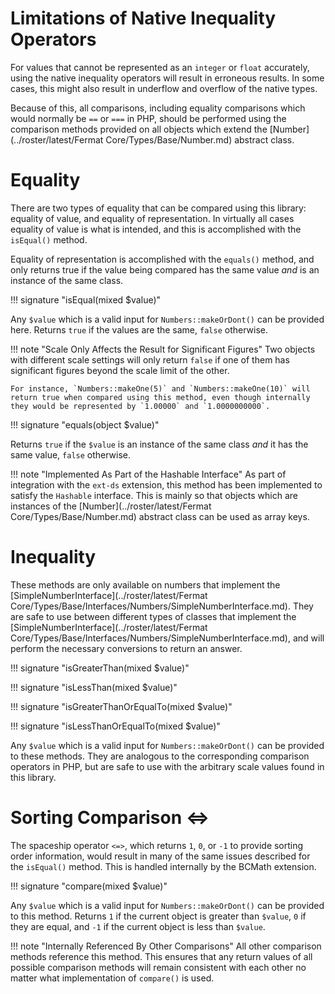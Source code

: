 # Limitations of Native Inequality Operators

For values that cannot be represented as an `integer` or `float` accurately, using the native inequality operators will result in erroneous results. In some cases, this might also result in underflow and overflow of the native types.

Because of this, all comparisons, including equality comparisons which would normally be `==` or `===` in PHP, should be performed using the comparison methods provided on all objects which extend the [Number](../roster/latest/Fermat Core/Types/Base/Number.md) abstract class.
    
# Equality

There are two types of equality that can be compared using this library: equality of value, and equality of representation. In virtually all cases equality of value is what is intended, and this is accomplished with the `isEqual()` method.

Equality of representation is accomplished with the `equals()` method, and only returns true if the value being compared has the same value *and* is an instance of the same class.

!!! signature "isEqual(mixed $value)"

Any `$value` which is a valid input for `Numbers::makeOrDont()` can be provided here. Returns `true` if the values are the same, `false` otherwise.

!!! note "Scale Only Affects the Result for Significant Figures"
    Two objects with different scale settings will only return `false` if one of them has significant figures beyond the scale limit of the other.
    
    For instance, `Numbers::makeOne(5)` and `Numbers::makeOne(10)` will return true when compared using this method, even though internally they would be represented by `1.00000` and `1.0000000000`.

!!! signature "equals(object $value)"

Returns `true` if the `$value` is an instance of the same class *and* it has the same value, `false` otherwise.

!!! note "Implemented As Part of the Hashable Interface"
    As part of integration with the `ext-ds` extension, this method has been implemented to satisfy the `Hashable` interface. This is mainly so that objects which are instances of the [Number](../roster/latest/Fermat Core/Types/Base/Number.md) abstract class can be used as array keys.

# Inequality

These methods are only available on numbers that implement the [SimpleNumberInterface](../roster/latest/Fermat Core/Types/Base/Interfaces/Numbers/SimpleNumberInterface.md). They are safe to use between different types of classes that implement the [SimpleNumberInterface](../roster/latest/Fermat Core/Types/Base/Interfaces/Numbers/SimpleNumberInterface.md), and will perform the necessary conversions to return an answer.

!!! signature "isGreaterThan(mixed $value)"

!!! signature "isLessThan(mixed $value)"

!!! signature "isGreaterThanOrEqualTo(mixed $value)"

!!! signature "isLessThanOrEqualTo(mixed $value)"

Any `$value` which is a valid input for `Numbers::makeOrDont()` can be provided to these methods. They are analogous to the corresponding comparison operators in PHP, but are safe to use with the arbitrary scale values found in this library.

# Sorting Comparison <=>

The spaceship operator `<=>`, which returns `1`, `0`, or `-1` to provide sorting order information, would result in many of the same issues described for the `isEqual()` method. This is handled internally by the BCMath extension.

!!! signature "compare(mixed $value)"

Any `$value` which is a valid input for `Numbers::makeOrDont()` can be provided to this method. Returns `1` if the current object is greater than `$value`, `0` if they are equal, and `-1` if the current object is less than `$value`.

!!! note "Internally Referenced By Other Comparisons"
    All other comparison methods reference this method. This ensures that any return values of all possible comparison methods will remain consistent with each other no matter what implementation of `compare()` is used.